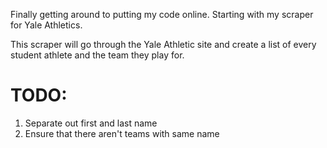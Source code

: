 Finally getting around to putting my code online. Starting with my scraper for Yale Athletics.

This scraper will go through the Yale Athletic site and create a list of every student athlete and the team they play for.

# TODO:
1. Separate out first and last name
2. Ensure that there aren't teams with same name